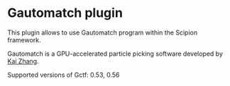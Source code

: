 # Gautomatch plugin

This plugin allows to use Gautomatch program within the Scipion framework.

Gautomatch is a GPU-accelerated particle picking software developed by [Kai Zhang](https://www.mrc-lmb.cam.ac.uk/kzhang/).

Supported versions of Gctf: 0.53, 0.56

